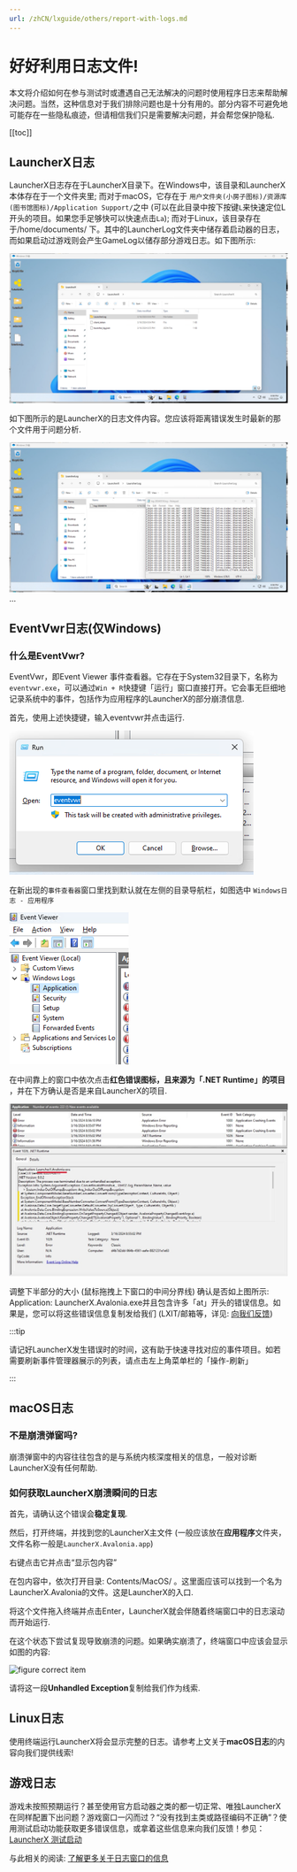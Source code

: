 ```yaml
---
url: /zhCN/lxguide/others/report-with-logs.md
---
```

# 好好利用日志文件!

本文将介绍如何在参与测试时或遭遇自己无法解决的问题时使用程序日志来帮助解决问题。当然，这种信息对于我们排除问题也是十分有用的。部分内容不可避免地可能存在一些隐私痕迹，但请相信我们只是需要解决问题，并会帮您保护隐私.

\[\[toc]]

## LauncherX日志

LauncherX日志存在于LauncherX目录下。在Windows中，该目录和LauncherX本体存在于一个文件夹里; 而对于macOS，它存在于 `用户文件夹(小房子图标)/资源库(图书馆图标)/Application Support/`之中 (可以在此目录中按下按键`L`来快速定位L开头的项目。如果您手足够快可以快速点击`La`); 而对于Linux，该目录存在于/home/documents/ 下。其中的LauncherLog文件夹中储存着启动器的日志，而如果启动过游戏则会产生GameLog以储存部分游戏日志。如下图所示:

![LauncherX目录](/img/lxguide/reportWithLogs/lx_log_folder_direction.png)

如下图所示的是LauncherX的日志文件内容。您应该将距离错误发生时最新的那个文件用于问题分析.

![LauncherX Log Example](/img/lxguide/reportWithLogs/lx_launcher_log_example.png)
...

## EventVwr日志(仅Windows)

### 什么是EventVwr?

EventVwr，即Event Viewer 事件查看器。它存在于System32目录下，名称为`eventvwr.exe`，可以通过`Win + R`快捷键「运行」窗口直接打开。它会事无巨细地记录系统中的事件，包括作为应用程序的LauncherX的部分崩溃信息.

首先，使用上述快捷键，输入eventvwr并点击运行.

![run new](/img/lxguide/reportWithLogs/win_r.png)

在新出现的`事件查看器`窗口里找到默认就在左侧的目录导航栏，如图选中 `Windows日志 - 应用程序`

![choose](/img/lxguide/reportWithLogs/expand_eventvwr_navigation.png)

在中间靠上的窗口中依次点击**红色错误图标，且来源为「.NET Runtime」的项目** ，并在下方确认是否是来自LauncherX的项目.

![figure correct item](/img/lxguide/reportWithLogs/lx_eventvwr_item.jpg)

调整下半部分的大小 (鼠标拖拽上下窗口的中间分界线) 确认是否如上图所示: Application: LauncherX.Avalonia.exe并且包含许多「at」开头的错误信息。如果是，您可以将这些错误信息复制发给我们 (LXIT/邮箱等，详见: [向我们反馈](/zhCN/lxguide/report-issue))

:::tip

请记好LauncherX发生错误时的时间，这有助于快速寻找对应的事件项目。如若需要刷新事件管理器展示的列表，请点击左上角菜单栏的「操作-刷新」

:::

## macOS日志

### 不是崩溃弹窗吗?

崩溃弹窗中的内容往往包含的是与系统内核深度相关的信息，一般对诊断LauncherX没有任何帮助.

### 如何获取LauncherX崩溃瞬间的日志

首先，请确认这个错误会**稳定复现**.

然后，打开终端，并找到您的LauncherX主文件 (一般应该放在**应用程序**文件夹，文件名称一般是`LauncherX.Avalonia.app`)

右键点击它并点击“显示包内容”

在包内容中，依次打开目录: Contents/MacOS/ 。这里面应该可以找到一个名为LauncherX.Avalonia的文件。这是LauncherX的入口.

将这个文件拖入终端并点击Enter，LauncherX就会伴随着终端窗口中的日志滚动而开始运行.

在这个状态下尝试复现导致崩溃的问题。如果确实崩溃了，终端窗口中应该会显示如图的内容:

![figure correct item](/img/lxguide/reportWithLogs/lx_macos_logs.png)

请将这一段**Unhandled Exception**复制给我们作为线索.

## Linux日志

使用终端运行LauncherX将会显示完整的日志。请参考上文关于**macOS日志**的内容向我们提供线索!

## 游戏日志

游戏未按照预期运行？甚至使用官方启动器之类的都一切正常、唯独LauncherX在同样配置下出问题？游戏窗口一闪而过？“没有找到主类或路径编码不正确”？使用测试启动功能获取更多错误信息，或拿着这些信息来向我们反馈！参见：[LauncherX 测试启动](/zhCN/lxguide/features/launch-test.md)

与此相关的阅读: [了解更多关于日志窗口的信息](/zhCN/lxguide/features/log-window)
